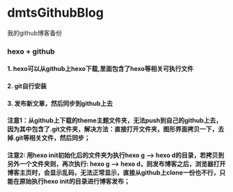 # dmtsGithubBlog
我的github博客备份


### hexo + github
#### 1. hexo可以从github上hexo下载,里面包含了hexo等相关可执行文件
#### 2. git自行安装
#### 3. 发布新文章，然后同步到github上去

#### 注意1：从github上下载的theme主题文件夹，无法push到自己的github上去，因为其中包含了.git文件夹，解决方法：直接打开文件夹，图形界面拷贝一下，去掉.git等相关文件，然后同步；

#### 注意2: 用hexo init初始化后的文件夹为执行hexo g --> hexo d的目录，若拷贝到另外一个文件夹则，再次执行: hexo g --> hexo d，则发布博客之后，浏览器打开博客主页时，会显示乱码，无法正常显示，直接从github上clone一份也不行，只能在原始执行hexo init的目录进行博客发布；
